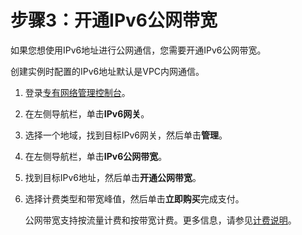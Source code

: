 # 步骤3：开通IPv6公网带宽

如果您想使用IPv6地址进行公网通信，您需要开通IPv6公网带宽。

创建实例时配置的IPv6地址默认是VPC内网通信。

1.  登录[专有网络管理控制台](https://vpcnext.console.aliyun.com)。

2.  在左侧导航栏，单击**IPv6网关**。

3.  选择一个地域，找到目标IPv6网关，然后单击**管理**。

4.  在左侧导航栏，单击**IPv6公网带宽**。

5.  找到目标IPv6地址，然后单击**开通公网带宽**。

6.  选择计费类型和带宽峰值，然后单击**立即购买**完成支付。

    公网带宽支持按流量计费和按带宽计费。更多信息，请参见[计费说明](/intl.zh-CN/产品计费/计费说明.md)。


